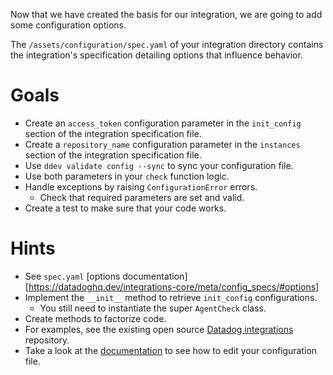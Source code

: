 Now that we have created the basis for our integration, we are going to add some configuration options.

The `/assets/configuration/spec.yaml` of your integration directory contains the integration's specification detailing options that influence behavior.

# Goals

- Create an `access_token` configuration parameter in the `init_config` section of the integration specification file.
- Create a `repository_name` configuration parameter in the `instances` section of the integration specification file.
- Use `ddev validate config --sync` to sync your configuration file.
- Use both parameters in your `check` function logic.
- Handle exceptions by raising `ConfigurationError` errors.
  - Check that required parameters are set and valid.
- Create a test to make sure that your code works.

# Hints
- See `spec.yaml` [options documentation][https://datadoghq.dev/integrations-core/meta/config_specs/#options]
- Implement the `__init__` method to retrieve `init_config` configurations.
  - You still need to instantiate the super `AgentCheck` class.
- Create methods to factorize code.
- For examples, see the existing open source [Datadog integrations](https://github.com/DataDog/integrations-core) repository.
- Take a look at the [documentation](https://docs.datadoghq.com/developers/integrations/new_check_howto/#configuration-file) to see how to edit your configuration file.
